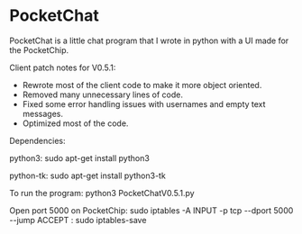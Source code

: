 # PocketChat
PocketChat is a little chat program that I wrote in python with a UI made for the PocketChip.


Client patch notes for V0.5.1:

- Rewrote most of the client code to make it more object oriented.
- Removed many unnecessary lines of code.
- Fixed some error handling issues with usernames and empty text messages.
- Optimized most of the code.

Dependencies:

python3:
sudo apt-get install python3

python-tk:
sudo apt-get install python3-tk

To run the program: 
python3 PocketChatV0.5.1.py

Open port 5000 on PocketChip:
sudo iptables -A INPUT -p tcp --dport 5000 --jump ACCEPT :
sudo iptables-save
